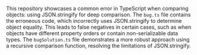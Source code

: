 This repository showcases a common error in TypeScript when comparing objects: using JSON.stringify for deep comparison.  The `bug.ts` file contains the erroneous code, which incorrectly uses JSON.stringify to determine object equality. This leads to false negatives in certain cases, such as when objects have different property orders or contain non-serializable data types.  The `bugSolution.ts` file demonstrates a more robust approach using a recursive comparison function, resolving the limitations of JSON.stringify.